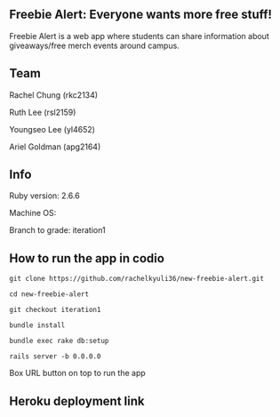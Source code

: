 ## Freebie Alert: Everyone wants more free stuff!
Freebie Alert is a web app where students can share information about giveaways/free merch events around campus. 

## Team
Rachel Chung (rkc2134)

Ruth Lee (rsl2159)

Youngseo Lee (yl4652)

Ariel Goldman (apg2164)

## Info
Ruby version: 2.6.6

Machine OS:

Branch to grade: iteration1

## How to run the app in codio

`git clone https://github.com/rachelkyuli36/new-freebie-alert.git`

`cd new-freebie-alert`

`git checkout iteration1`

`bundle install`

`bundle exec rake db:setup`

`rails server -b 0.0.0.0`

Box URL button on top to run the app

## Heroku deployment link
